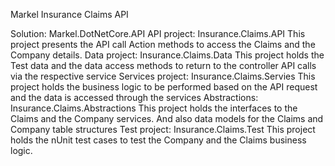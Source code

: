 Markel Insurance Claims API

Solution:         Markel.DotNetCore.API
API project:      Insurance.Claims.API
                  This project presents the API call Action methods to access the Claims and the Company details.
Data project:     Insurance.Claims.Data
                  This project holds the Test data and the data access methods to return to the controller API calls via the respective service
Services project: Insurance.Claims.Servies
                  This project holds the business logic to be performed based on the API request and the data is accessed through the services
Abstractions:     Insurance.Claims.Abstractions
                  This project holds the interfaces to the Claims and the Company services. And also data models for the Claims and Company table structures
Test project:     Insurance.Claims.Test
                  This project holds the nUnit test cases to test the Company and the Claims business logic.
